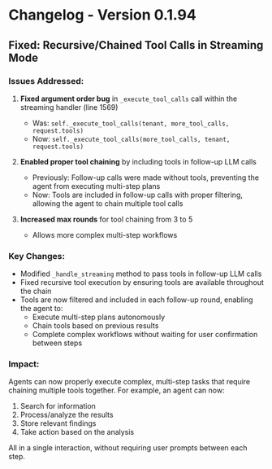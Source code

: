 # Changelog - Version 0.1.94

## Fixed: Recursive/Chained Tool Calls in Streaming Mode

### Issues Addressed:
1. **Fixed argument order bug** in `_execute_tool_calls` call within the streaming handler (line 1569)
   - Was: `self._execute_tool_calls(tenant, more_tool_calls, request.tools)`
   - Now: `self._execute_tool_calls(more_tool_calls, tenant, request.tools)`

2. **Enabled proper tool chaining** by including tools in follow-up LLM calls
   - Previously: Follow-up calls were made without tools, preventing the agent from executing multi-step plans
   - Now: Tools are included in follow-up calls with proper filtering, allowing the agent to chain multiple tool calls

3. **Increased max rounds** for tool chaining from 3 to 5
   - Allows more complex multi-step workflows

### Key Changes:
- Modified `_handle_streaming` method to pass tools in follow-up LLM calls
- Fixed recursive tool execution by ensuring tools are available throughout the chain
- Tools are now filtered and included in each follow-up round, enabling the agent to:
  - Execute multi-step plans autonomously
  - Chain tools based on previous results
  - Complete complex workflows without waiting for user confirmation between steps

### Impact:
Agents can now properly execute complex, multi-step tasks that require chaining multiple tools together. For example, an agent can now:
1. Search for information
2. Process/analyze the results
3. Store relevant findings
4. Take action based on the analysis

All in a single interaction, without requiring user prompts between each step.
